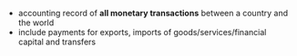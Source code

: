- accounting record of **all monetary transactions** between a country and the world
- include payments for exports, imports of goods/services/financial capital and transfers